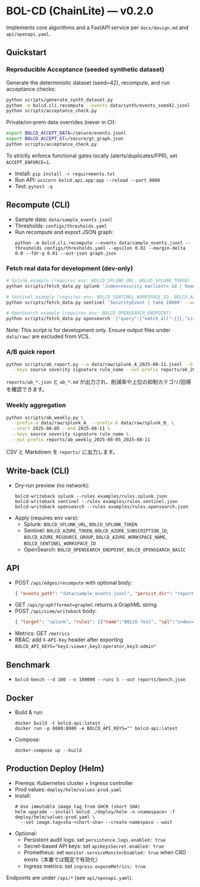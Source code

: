 # BOL-CD (ChainLite) — v0.2.0

Implements core algorithms and a FastAPI service per `docs/design.md` and `api/openapi.yaml`.

## Quickstart
### Reproducible Acceptance (seeded synthetic dataset)

Generate the deterministic dataset (seed=42), recompute, and run acceptance checks:

```bash
python scripts/generate_synth_dataset.py
python -m bolcd.cli.recompute --events data/synth/events_seed42.jsonl --thresholds configs/thresholds.yaml --segments configs/segments.yaml --out-json graph.json
python scripts/acceptance_check.py
```

Private/on‑prem data overrides (never in CI):

```bash
export BOLCD_ACCEPT_DATA=/secure/events.jsonl
export BOLCD_ACCEPT_GT=/secure/gt_graph.json
python scripts/acceptance_check.py
```

To strictly enforce functional gates locally (alerts/duplicates/FPR), set `ACCEPT_ENFORCE=1`.

- Install: `pip install -r requirements.txt`
- Run API: `uvicorn bolcd.api.app:app --reload --port 8080`
- Test: `pytest -q`

## Recompute (CLI)

- Sample data: `data/sample_events.jsonl`
- Thresholds: `configs/thresholds.yaml`
- Run recompute and export JSON graph:
  ```
  python -m bolcd.cli.recompute --events data/sample_events.jsonl --thresholds configs/thresholds.yaml --epsilon 0.02 --margin-delta 0.0 --fdr-q 0.01 --out-json graph.json
  ```

### Fetch real data for development (dev-only)

```bash
# Splunk example (requires env: BOLCD_SPLUNK_URL, BOLCD_SPLUNK_TOKEN)
python scripts/fetch_data.py splunk 'index=security earliest=-1d | head 10000' --out data/raw/splunk_1d.jsonl

# Sentinel example (requires env: BOLCD_SENTINEL_WORKSPACE_ID, BOLCD_AZURE_TOKEN)
python scripts/fetch_data.py sentinel 'SecurityEvent | take 10000' --out data/raw/sentinel_1d.jsonl

# OpenSearch example (requires env: BOLCD_OPENSEARCH_ENDPOINT)
python scripts/fetch_data.py opensearch '{"query":{"match_all":{}},"size":10000}' --out data/raw/os_1d.jsonl
```

Note: This script is for development only. Ensure output files under `data/raw/` are excluded from VCS.

### A/B quick report

```bash
python scripts/ab_report.py --a data/raw/splunk_A_2025-08-11.jsonl --b data/raw/splunk_B_2025-08-11.jsonl \
  --keys source severity signature rule_name --out-prefix reports/ab_2025-08-11
```
`reports/ab_*.json` と `ab_*.md` が出力され、削減率や上位の抑制カテゴリ/回帰を確認できます。

### Weekly aggregation

```bash
python scripts/ab_weekly.py \
  --prefix-a data/raw/splunk_A_ --prefix-b data/raw/splunk_B_ \
  --start 2025-08-05 --end 2025-08-11 \
  --keys source severity signature rule_name \
  --out-prefix reports/ab_weekly_2025-08-05_2025-08-11
```
CSV と Markdown を `reports/` に出力します。

## Write-back (CLI)

- Dry-run preview (no network):
  ```
  bolcd-writeback splunk --rules examples/rules.splunk.json
  bolcd-writeback sentinel --rules examples/rules.sentinel.json
  bolcd-writeback opensearch --rules examples/rules.opensearch.json
  ```
- Apply (requires env vars):
  - Splunk: `BOLCD_SPLUNK_URL`, `BOLCD_SPLUNK_TOKEN`
  - Sentinel: `BOLCD_AZURE_TOKEN`, `BOLCD_AZURE_SUBSCRIPTION_ID`, `BOLCD_AZURE_RESOURCE_GROUP`, `BOLCD_AZURE_WORKSPACE_NAME`, `BOLCD_SENTINEL_WORKSPACE_ID`
  - OpenSearch: `BOLCD_OPENSEARCH_ENDPOINT`, `BOLCD_OPENSEARCH_BASIC`

## API

- POST `/api/edges/recompute` with optional body:
  ```json
  { "events_path": "data/sample_events.jsonl", "persist_dir": "reports/$(date +%s)", "epsilon": 0.02 }
  ```
- GET `/api/graph?format=graphml` returns a GraphML string
- POST `/api/siem/writeback` body:
  ```json
  { "target": "splunk", "rules": [{"name":"BOLCD Test", "spl":"index=main | head 1"}], "dry_run": true }
  ```
- Metrics: GET `/metrics`
- RBAC: add `X-API-Key` header after exporting `BOLCD_API_KEYS="key1:viewer,key2:operator,key3:admin"`

## Benchmark

- `bolcd-bench --d 100 --n 100000 --runs 5 --out reports/bench.json`

## Docker

- Build & run:
  ```
  docker build -t bolcd-api:latest .
  docker run -p 8080:8080 -e BOLCD_API_KEYS="" bolcd-api:latest
  ```
- Compose:
  ```
  docker-compose up --build
  ```

## Production Deploy (Helm)

- Prereqs: Kubernetes cluster + Ingress controller
- Prod values: `deploy/helm/values-prod.yaml`
- Install:
  ```
  # Use immutable image tag from GHCR (short SHA)
  helm upgrade --install bolcd ./deploy/helm -n <namespace> -f deploy/helm/values-prod.yaml \
    --set image.tag=sha-<short-sha> --create-namespace --wait
  ```
- Optional:
  - Persistent audit logs: set `persistence.logs.enabled: true`
  - Secret-based API keys: set `apiKeysSecret.enabled: true`
  - Prometheus: set `monitor.serviceMonitorEnabled: true` when CRD exists（本番では既定で有効化）
  - Ingress metrics: set `ingress.exposeMetrics: true`

Endpoints are under `/api/*` (see `api/openapi.yaml`).
